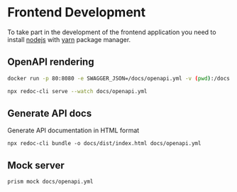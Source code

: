 # Frontend Development

To take part in the development of the frontend application you need to install
[nodejs](https://nodejs.org/en/) with [yarn](https://yarnpkg.com/en/) package manager.

## OpenAPI rendering

```bash
docker run -p 80:8080 -e SWAGGER_JSON=/docs/openapi.yml -v (pwd):/docs swaggerapi/swagger-ui
```

```bash
npx redoc-cli serve --watch docs/openapi.yml
```

## Generate API docs

Generate API documentation in HTML format

```
npx redoc-cli bundle -o docs/dist/index.html docs/openapi.yml
```

## Mock server

```
prism mock docs/openapi.yml
```